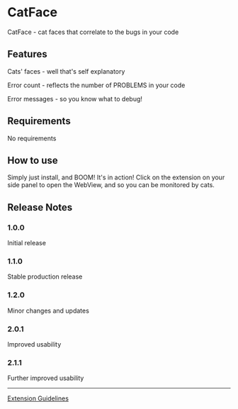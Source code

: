 # CatFace

CatFace - cat faces that correlate to the bugs in your code

## Features

Cats' faces - well that's self explanatory

Error count - reflects the number of PROBLEMS in your code

Error messages - so you know what to debug!

## Requirements

No requirements

## How to use

Simply just install, and BOOM! It's in action! Click on the extension on your side panel to open the WebView, and so you can be monitored by cats.


## Release Notes

### 1.0.0

Initial release

### 1.1.0
Stable production release

### 1.2.0
Minor changes and updates

### 2.0.1
Improved usability

### 2.1.1
Further improved usability

--------------------------------------------------------------------------------------------

[Extension Guidelines](https://code.visualstudio.com/api/references/extension-guidelines)
